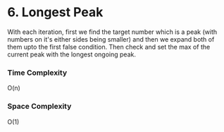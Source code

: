 # 6. Longest Peak

With each iteration, first we find the target number which is a peak (with numbers on it's
either sides being smaller) and then we expand both of them upto the first false condition.
Then check and set the max of the current peak with the longest ongoing peak.

### Time Complexity

O(n)

### Space Complexity

O(1)
